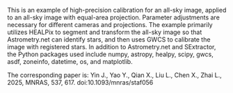 This is an example of high-precision calibration for an all-sky image, applied to an all-sky image 
with equal-area projection. Parameter adjustments are necessary for different cameras and projections. 
The example primarily utilizes HEALPix to segment and transform the all-sky image so that Astrometry.net 
can identify stars, and then uses GWCS to calibrate the image with registered stars. In addition to 
Astrometry.net and SExtractor, the Python packages used include numpy, astropy, healpy, scipy, gwcs, 
asdf, zoneinfo, datetime, os, and matplotlib.


The corresponding paper is:
Yin J., Yao Y., Qian X., Liu L., Chen X., Zhai L., 2025, MNRAS, 537, 617. doi:10.1093/mnras/staf056
